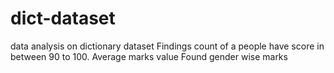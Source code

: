 # dict-dataset
data analysis on dictionary dataset
Findings count of a people have score in between 90 to 100.
Average marks value
Found gender wise marks


